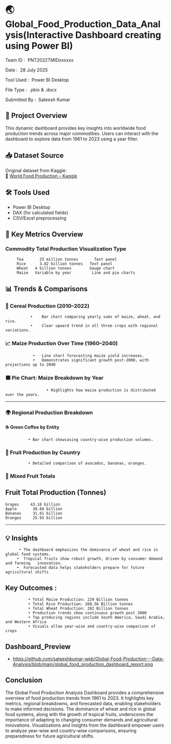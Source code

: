# 🌏Global_Food_Production_Data_Analysis(Interactive Dashboard creating using Power BI)

  Team ID :   PNT2022TMIDxxxxxx

  Date :    28 July 2025

  Tool Used :  Power BI Desktop

  File Type :  .pbix & .docx

  Submitted By :  Sateesh Kumar



  ## 📅  Project Overview

This dynamic dashboard provides key insights into worldwide food production trends across major commodities. 
Users can interact with the dashboard to explore data from 1961 to 2023 using a year filter.

 ## 📥 Dataset Source

Original dataset from Kaggle:  
🔗 [World Food Production – Kaggle](https://www.kaggle.com/datasets/rafsunahmad/world-food-production)

## 🛠 Tools Used

- Power BI Desktop
- DAX (for calculated fields)
- CSV/Excel preprocessing 

## 🧮 Key Metrics Overview
   ### Commodity	Total Production	 Visualization Type
         Tea	   23 million tonnes	   Text panel
         Rice	   3.82 billion tonnes	 Text panel
         Wheat	 4 billion tonnes	     Gauge chart
         Maize	 Variable by year	      Line and pie charts

  ## 📊  Trends & Comparisons
   ### 🔷 Cereal Production (2010–2022)
               •	Bar chart comparing yearly sums of maize, wheat, and rice.
               •	Clear upward trend in all three crops with regional variations.
   ### 📈 Maize Production Over Time (1960–2040)
                •	Line chart forecasting maize yield increases.
                •	Demonstrates significant growth post-2000, with projections up to 2040

   ### 🟪 Pie Chart: Maize Breakdown by Year
                      •	Highlights how maize production is distributed over the years.
________________________________________
   ### 🌍 Regional Production Breakdown
  #### ☕ Green Coffee by Entity
              •	Bar chart showcasing country-wise production volumes.
  ### 🍓  Fruit Production by Country
              •	Detailed comparison of avocados, bananas, oranges.
### 🍇 Mixed Fruit Totals
  ## Fruit	Total Production (Tonnes)
    Grapes	   43.16 billion
    Apple	    38.84 billion
    Bananas	    31.61 billion
    Oranges	    25.93 billion
________________________________________
             

##  💡 Insights
          •	The dashboard emphasizes the dominance of wheat and rice in global food systems.
         •	Tropical fruits show robust growth, driven by consumer demand and farming   innovation.
         •	Forecasted data helps stakeholders prepare for future agricultural shifts

         
##   Key Outcomes :
              •	Total Maize Production: 229 Billion tonnes
              •	Total Rice Production: 268.56 Billion tonnes
              •	Total Wheat Production: 282 Billion tonnes
              •	Production trends show continuous growth post 2000
              •	Top producing regions include South America, Saudi Arabia, and Western Africa
              •	Visuals allow year-wise and country-wise comparison of crops


## Dashboard_Preview
- https://github.com/sateeshkumar-web/Global-Food-Production---Data-Analysis/blob/main/global_food_production_dashboard_report.png

## Conclusion

The Global Food Production Analysis Dashboard provides a comprehensive overview of food production trends from 1961 to 2023. It highlights key metrics, regional breakdowns, and forecasted data, enabling stakeholders to make informed decisions. The dominance of wheat and rice in global food systems, along with the growth of tropical fruits, underscores the importance of adapting to changing consumer demands and agricultural innovations. Visualizations and insights from the dashboard empower users to analyze year-wise and country-wise comparisons, ensuring preparedness for future agricultural shifts.

        
	





